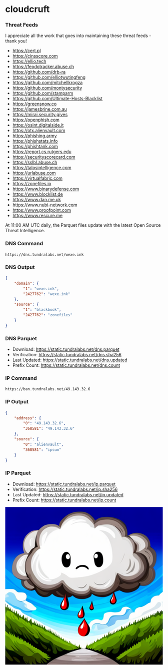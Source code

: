 # cloudcruft

### Threat Feeds

I appreciate all the work that goes into maintaining these threat feeds - thank you!

- https://cert.pl
- https://cinsscore.com
- https://ellio.tech
- https://feodotracker.abuse.ch
- https://github.com/drb-ra
- https://github.com/elliotwutingfeng
- https://github.com/mitchellkrogza
- https://github.com/montysecurity
- https://github.com/stamparm
- https://github.com/Ultimate-Hosts-Blacklist
- https://greensnow.co
- https://jamesbrine.com.au
- https://mirai.security.gives
- https://openphish.com
- https://osint.digitalside.it
- https://otx.alienvault.com
- https://phishing.army
- https://phishstats.info
- https://phishtank.com
- https://report.cs.rutgers.edu
- https://securityscorecard.com
- https://sslbl.abuse.ch
- https://talosintelligence.com
- https://urlabuse.com
- https://virtualfabric.com
- https://zonefiles.io
- https://www.binarydefense.com
- https://www.blocklist.de
- https://www.dan.me.uk
- https://www.nubi-network.com
- https://www.proofpoint.com
- https://www.rescure.me

At 11:00 AM UTC daily, the Parquet files update with the latest Open Source Threat Intelligence.

### DNS Command

```
https://dns.tundralabs.net/wexe.ink
```

### DNS Output

```json
{
    "domain": {
        "1": "wexe.ink",
        "2427762": "wexe.ink"
    },
    "source": {
        "1": "blackbook",
        "2427762": "zonefiles"
    }
}
```

### DNS Parquet

- Download: https://static.tundralabs.net/dns.parquet
- Verification: https://static.tundralabs.net/dns.sha256
- Last Updated: https://static.tundralabs.net/dns.updated
- Prefix Count: https://static.tundralabs.net/dns.count

### IP Command

```
https://ban.tundralabs.net/49.143.32.6
```

### IP Output

```json
{
    "address": {
        "0": "49.143.32.6",
        "368581": "49.143.32.6"
    },
    "source": {
        "0": "alienvault",
        "368581": "ipsum"
    }
}
```

### IP Parquet

- Download: https://static.tundralabs.net/ip.parquet
- Verification: https://static.tundralabs.net/ip.sha256
- Last Updated: https://static.tundralabs.net/ip.updated
- Prefix Count: https://static.tundralabs.net/ip.count

![Cloud Cruft](images/cloudcruft.png)
